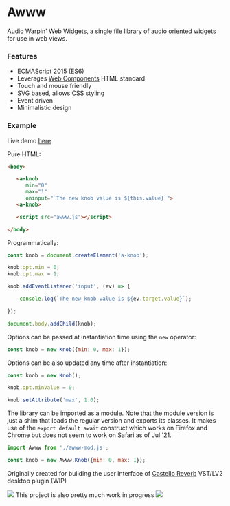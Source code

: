 # Awww

Audio Warpin' Web Widgets, a single file library of audio oriented widgets for use in web views.

### Features

* ECMAScript 2015 (ES6)
* Leverages [Web Components](https://developer.mozilla.org/en-US/docs/Web/Web_Components) HTML standard
* Touch and mouse friendly
* SVG based, allows CSS styling
* Event driven
* Minimalistic design

### Example

Live demo [here](https://raw.githack.com/lucianoiam/awww/master/demo.html)

Pure HTML:

```HTML
<body>

   <a-knob
      min="0"
      max="1"
      oninput="`The new knob value is ${this.value}`">
   <a-knob>

   <script src="awww.js"></script>

</body>
```

Programmatically:

```JavaScript
const knob = document.createElement('a-knob');

knob.opt.min = 0;
knob.opt.max = 1;

knob.addEventListener('input', (ev) => {

    console.log(`The new knob value is ${ev.target.value}`);

});

document.body.addChild(knob);
```

Options can be passed at instantiation time using the `new` operator:

```JavaScript
const knob = new Knob({min: 0, max: 1});
```

Options can be also updated any time after instantiation:

```JavaScript
const knob = new Knob();

knob.opt.minValue = 0;

knob.setAttribute('max', 1.0);

```

The library can be imported as a module. Note that the module version is just a
shim that loads the regular version and exports its classes. It makes use of the
`export default await` construct which works on Firefox and Chrome but does not
seem to work on Safari as of Jul '21.
```JavaScript
import Awww from './awww-mod.js';

const knob = new Awww.Knob({min: 0, max: 1});
```

Originally created for building the user interface of [Castello Reverb](https://github.com/lucianoiam/castello-rev) VST/LV2 desktop plugin (WIP)

![](http://textfiles.com/underconstruction/AtAthensOracle1388imagesconstruct.gif) This project is also pretty much work in progress ![](http://textfiles.com/underconstruction/AtAthensOracle1388imagesconstruct.gif)
